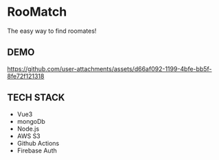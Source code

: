 # RooMatch

The easy way to find roomates!

## DEMO
https://github.com/user-attachments/assets/d66af092-1199-4bfe-bb5f-8fe72f121318

## TECH STACK
- Vue3
- mongoDb
- Node.js
- AWS S3
- Github Actions
- Firebase Auth
